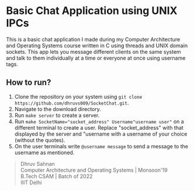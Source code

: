 # Basic Chat Application using UNIX IPCs
This is a basic chat application I made during my Computer Architecture and Operating Systems course written in C using threads and UNIX domain sockets. This app lets you message different clients on the same system and talk to them individually at a time or everyone at once using username tags.

## How to run?
1. Clone the repository on your system using `git clone https://github.com/dhruvs009/SocketChat.git`. <br>
2. Navigate to the download directory. <br>
3. Run `make server` to create a server. <br>
4. Run `make SocketName="socket_address" Username"username user"` on a different terminal to create a user. Replace "socket_address" with that displayed by the server and "username with a username of your choice (without the quotes). <br>
5. On the user terminals write `@username message` to send a message to the username as mentioned. <br>

> Dhruv Sahnan <br>
> Computer Architecture and Operating Systems | Monsoon'19 <br>
> B.Tech CSAM | Batch of 2022 <br>
> IIIT Delhi
